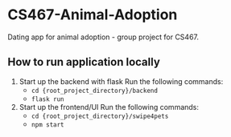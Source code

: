 # CS467-Animal-Adoption
Dating app for animal adoption - group project for CS467.

## How to run application locally
1. Start up the backend with flask
    Run the following commands:
    - `cd {root_project_directory}/backend`
    - `flask run`
2. Start up the frontend/UI
   Run the following commands:
   - `cd {root_project_directory}/swipe4pets`
   - `npm start`